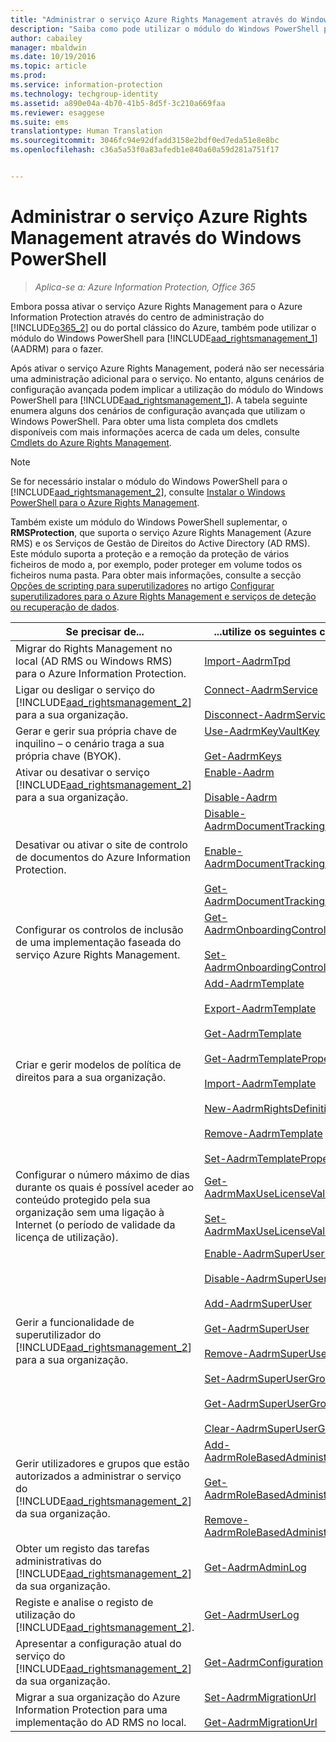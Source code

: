 ```yaml
---
title: "Administrar o serviço Azure Rights Management através do Windows PowerShell | Azure Information Protection"
description: "Saiba como pode utilizar o módulo do Windows PowerShell para o serviço Azure Rights Management (AADRM) para Azure Information Protection para administrar este serviço para a sua organização."
author: cabailey
manager: mbaldwin
ms.date: 10/19/2016
ms.topic: article
ms.prod: 
ms.service: information-protection
ms.technology: techgroup-identity
ms.assetid: a890e04a-4b70-41b5-8d5f-3c210a669faa
ms.reviewer: esaggese
ms.suite: ems
translationtype: Human Translation
ms.sourcegitcommit: 3046fc94e92dfadd3158e2bdf0ed7eda51e8e8bc
ms.openlocfilehash: c36a5a53f0a83afedb1e840a60a59d281a751f17


---
```


# Administrar o serviço Azure Rights Management através do Windows PowerShell

>*Aplica-se a: Azure Information Protection, Office 365*

Embora possa ativar o serviço Azure Rights Management para o Azure Information Protection através do centro de administração do [!INCLUDE[o365_2](../includes/o365_2_md.md)] ou do portal clássico do Azure, também pode utilizar o módulo do Windows PowerShell para [!INCLUDE[aad_rightsmanagement_1](../includes/aad_rightsmanagement_1_md.md)](AADRM) para o fazer.

Após ativar o serviço Azure Rights Management, poderá não ser necessária uma administração adicional para o serviço. No entanto, alguns cenários de configuração avançada podem implicar a utilização do módulo do Windows PowerShell para [!INCLUDE[aad_rightsmanagement_1](../includes/aad_rightsmanagement_1_md.md)]. A tabela seguinte enumera alguns dos cenários de configuração avançada que utilizam o Windows PowerShell. Para obter uma lista completa dos cmdlets disponíveis com mais informações acerca de cada um deles, consulte [Cmdlets do Azure Rights Management](http://msdn.microsoft.com/library/azure/dn629398.aspx).

> [!NOTE]
> Se for necessário instalar o módulo do Windows PowerShell para o [!INCLUDE[aad_rightsmanagement_2](../includes/aad_rightsmanagement_2_md.md)], consulte [Instalar o Windows PowerShell para o Azure Rights Management](install-powershell.md).

Também existe um módulo do Windows PowerShell suplementar, o **RMSProtection**, que suporta o serviço Azure Rights Management (Azure RMS) e os Serviços de Gestão de Direitos do Active Directory (AD RMS). Este módulo suporta a proteção e a remoção da proteção de vários ficheiros de modo a, por exemplo, poder proteger em volume todos os ficheiros numa pasta. Para obter mais informações, consulte a secção [Opções de scripting para superutilizadores](configure-super-users.md#scripting-options-for-super-users) no artigo [Configurar superutilizadores para o Azure Rights Management e serviços de deteção ou recuperação de dados](configure-super-users.md).

|Se precisar de...|...utilize os seguintes cmdlets|
|-------------------|------------------------------|
|Migrar do Rights Management no local (AD RMS ou Windows RMS) para o Azure Information Protection.|[Import-AadrmTpd](http://msdn.microsoft.com/library/azure/dn857523.aspx)|
|Ligar ou desligar o serviço do [!INCLUDE[aad_rightsmanagement_2](../includes/aad_rightsmanagement_2_md.md)] para a sua organização.|[Connect-AadrmService](http://msdn.microsoft.com/library/azure/dn629415.aspx)<br /><br />[Disconnect-AadrmService](http://msdn.microsoft.com/library/azure/dn629416.aspx)|
|Gerar e gerir sua própria chave de inquilino – o cenário traga a sua própria chave (BYOK).|[Use-AadrmKeyVaultKey](https://msdn.microsoft.com/library/azure/mt759829.aspx)<br /><br />[Get-AadrmKeys](http://msdn.microsoft.com/library/azure/dn629420.aspx)|
|Ativar ou desativar o serviço [!INCLUDE[aad_rightsmanagement_2](../includes/aad_rightsmanagement_2_md.md)] para a sua organização.|[Enable-Aadrm](http://msdn.microsoft.com/library/azure/dn629412.aspx)<br /><br />[Disable-Aadrm](http://msdn.microsoft.com/library/azure/dn629422.aspx)|
|Desativar ou ativar o site de controlo de documentos do Azure Information Protection.|[Disable-AadrmDocumentTrackingFeature](https://msdn.microsoft.com/library/azure/mt548471.aspx)<br /><br />[Enable-AadrmDocumentTrackingFeature](https://msdn.microsoft.com/library/azure/mt548469.aspx)<br /><br />[Get-AadrmDocumentTrackingFeature](https://msdn.microsoft.com/library/azure/mt548470.aspx)|
|Configurar os controlos de inclusão de uma implementação faseada do serviço Azure Rights Management.|[Get-AadrmOnboardingControlPolicy](http://msdn.microsoft.com/library/azure/dn857522.aspx)<br /><br />[Set-AadrmOnboardingControlPolicy](http://msdn.microsoft.com/library/azure/dn857521.aspx)|
|Criar e gerir modelos de política de direitos para a sua organização.|[Add-AadrmTemplate](http://msdn.microsoft.com/library/azure/dn727075.aspx)<br /><br />[Export-AadrmTemplate](http://msdn.microsoft.com/library/azure/dn727078.aspx)<br /><br />[Get-AadrmTemplate](http://msdn.microsoft.com/library/azure/dn727079.aspx)<br /><br />[Get-AadrmTemplateProperty](http://msdn.microsoft.com/library/azure/dn727081.aspx)<br /><br />[Import-AadrmTemplate](http://msdn.microsoft.com/library/azure/dn727077.aspx)<br /><br />[New-AadrmRightsDefinition](http://msdn.microsoft.com/library/azure/dn727080.aspx)<br /><br />[Remove-AadrmTemplate](http://msdn.microsoft.com/library/azure/dn727082.aspx)<br /><br />[Set-AadrmTemplateProperty](http://msdn.microsoft.com/library/azure/dn727076.aspx)|
|Configurar o número máximo de dias durante os quais é possível aceder ao conteúdo protegido pela sua organização sem uma ligação à Internet (o período de validade da licença de utilização).|[Get-AadrmMaxUseLicenseValidityTime](https://msdn.microsoft.com/library/azure/dn932062.aspx)<br /><br />[Set-AadrmMaxUseLicenseValidityTime](https://msdn.microsoft.com/library/azure/dn932063.aspx)|
|Gerir a funcionalidade de superutilizador do [!INCLUDE[aad_rightsmanagement_2](../includes/aad_rightsmanagement_2_md.md)] para a sua organização.|[Enable-AadrmSuperUserFeature](https://msdn.microsoft.com/library/azure/dn629400.aspx)<br /><br />[Disable-AadrmSuperUserFeature](https://msdn.microsoft.com/library/azure/dn629428.aspx)<br /><br />[Add-AadrmSuperUser](http://msdn.microsoft.com/library/azure/dn629411.aspx)<br /><br />[Get-AadrmSuperUser](https://msdn.microsoft.com/library/azure/dn629408.aspx)<br /><br />[Remove-AadrmSuperUser](https://msdn.microsoft.com/library/azure/dn629405.aspx)<br /><br />[Set-AadrmSuperUserGroup](https://msdn.microsoft.com/library/azure/mt653943.aspx)<br /><br />[Get-AadrmSuperUserGroup](https://msdn.microsoft.com/library/azure/mt653942.aspx)<br /><br />[Clear-AadrmSuperUserGroup](https://msdn.microsoft.com/library/azure/mt653944.aspx)|
|Gerir utilizadores e grupos que estão autorizados a administrar o serviço do [!INCLUDE[aad_rightsmanagement_2](../includes/aad_rightsmanagement_2_md.md)] da sua organização.|[Add-AadrmRoleBasedAdministrator](http://msdn.microsoft.com/library/azure/dn629417.aspx)<br /><br />[Get-AadrmRoleBasedAdministrator](https://msdn.microsoft.com/library/azure/dn629407.aspx)<br /><br />[Remove-AadrmRoleBasedAdministrator](https://msdn.microsoft.com/library/azure/dn629424.aspx)|
|Obter um registo das tarefas administrativas do [!INCLUDE[aad_rightsmanagement_2](../includes/aad_rightsmanagement_2_md.md)] da sua organização.|[Get-AadrmAdminLog](https://msdn.microsoft.com/library/azure/dn629430.aspx)|
|Registe e analise o registo de utilização do [!INCLUDE[aad_rightsmanagement_2](../includes/aad_rightsmanagement_2_md.md)].|[Get-AadrmUserLog](https://msdn.microsoft.com/library/azure/mt653941.aspx)|
|Apresentar a configuração atual do serviço do [!INCLUDE[aad_rightsmanagement_2](../includes/aad_rightsmanagement_2_md.md)] da sua organização.|[Get-AadrmConfiguration](http://msdn.microsoft.com/library/azure/dn629410.aspx)|
|Migrar a sua organização do Azure Information Protection para uma implementação do AD RMS no local.|[Set-AadrmMigrationUrl](https://msdn.microsoft.com/library/azure/dn629429.aspx)<br /><br />[Get-AadrmMigrationUrl](http://msdn.microsoft.com/library/azure/dn629403.aspx)|






<!--HONumber=Oct16_HO3-->


